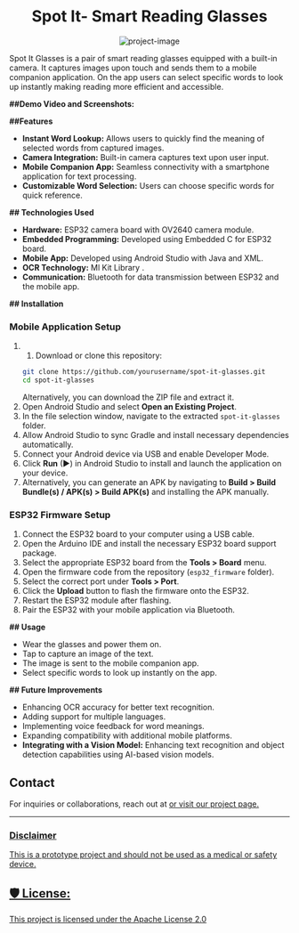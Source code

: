 <h1 align="center" id="title">Spot It- Smart Reading Glasses</h1>

<p align="center"><img src="https://socialify.git.ci/akshaykumar059004/Spot-It-Smart-Reading-Glasses/image?font=KoHo&amp;language=1&amp;name=1&amp;owner=1&amp;pattern=Circuit+Board&amp;stargazers=1&amp;theme=Dark" alt="project-image"></p>

<p id="description">Spot It Glasses is a pair of smart reading glasses equipped with a built-in camera. It captures images upon touch and sends them to a mobile companion application. On the app users can select specific words to look up instantly making reading more efficient and accessible.</p>

**##Demo Video and Screenshots:**


**##Features**

- **Instant Word Lookup:** Allows users to quickly find the meaning of selected words from captured images.
- **Camera Integration:** Built-in camera captures text upon user input.
- **Mobile Companion App:** Seamless connectivity with a smartphone application for text processing.
- **Customizable Word Selection:** Users can choose specific words for quick reference.

**## Technologies Used**

- **Hardware:** ESP32 camera board with OV2640 camera module.
- **Embedded Programming:** Developed using Embedded C for ESP32 board.
- **Mobile App:** Developed using Android Studio with Java and XML.
- **OCR Technology:** Ml Kit Library .
- **Communication:** Bluetooth for data transmission between ESP32 and the mobile app.

**## Installation**

### Mobile Application Setup

1.
   1. Download or clone this repository:
   ```bash
   git clone https://github.com/yourusername/spot-it-glasses.git
   cd spot-it-glasses
   ```
   Alternatively, you can download the ZIP file and extract it.
2. Open Android Studio and select **Open an Existing Project**.
3. In the file selection window, navigate to the extracted `spot-it-glasses` folder.
4. Allow Android Studio to sync Gradle and install necessary dependencies automatically.
5. Connect your Android device via USB and enable Developer Mode.
6. Click **Run** (▶) in Android Studio to install and launch the application on your device.
7. Alternatively, you can generate an APK by navigating to **Build > Build Bundle(s) / APK(s) > Build APK(s)** and installing the APK manually.

### ESP32 Firmware Setup

1. Connect the ESP32 board to your computer using a USB cable.
2. Open the Arduino IDE and install the necessary ESP32 board support package.
3. Select the appropriate ESP32 board from the **Tools > Board** menu.
4. Open the firmware code from the repository (`esp32_firmware` folder).
5. Select the correct port under **Tools > Port**.
6. Click the **Upload** button to flash the firmware onto the ESP32.
7. Restart the ESP32 module after flashing.
8. Pair the ESP32 with your mobile application via Bluetooth.

**## Usage**

- Wear the glasses and power them on.
- Tap to capture an image of the text.
- The image is sent to the mobile companion app.
- Select specific words to look up instantly on the app.

**## Future Improvements**

- Enhancing OCR accuracy for better text recognition.
- Adding support for multiple languages.
- Implementing voice feedback for word meanings.
- Expanding compatibility with additional mobile platforms.
- **Integrating with a Vision Model:** Enhancing text recognition and object detection capabilities using AI-based vision models.

## Contact

For inquiries or collaborations, reach out at <a href="mailto:akshaykumar059004@gmail.com"> or visit our project page.

---

### Disclaimer

This is a prototype project and should not be used as a medical or safety device.


  
  

<h2>🛡️ License:</h2>

This project is licensed under the Apache License 2.0

